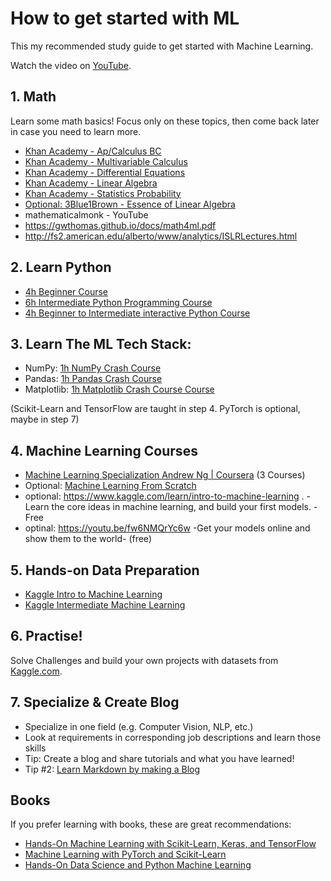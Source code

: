 # How to get started with ML

This my recommended study guide to get started with Machine Learning.

Watch the video on [YouTube](https://youtu.be/wtolixa9XTg).

## 1. Math

Learn some math basics! Focus only on these topics, then come back later in case you need to learn more.

 * [Khan Academy - Ap/Calculus BC](https://www.khanacademy.org/math/ap-calculus-bc)
 * [Khan Academy - Multivariable Calculus](https://www.khanacademy.org/math/multivariable-calculus)
 * [Khan Academy - Differential Equations](https://www.khanacademy.org/math/differential-equations)
 * [Khan Academy - Linear Algebra](https://www.khanacademy.org/math/linear-algebra)
 * [Khan Academy - Statistics Probability](https://www.khanacademy.org/math/statistics-probability)
 * [Optional: 3Blue1Brown - Essence of Linear Algebra](https://www.3blue1brown.com/essence-of-linear-algebra-page/)
 * mathematicalmonk - YouTube
 * https://gwthomas.github.io/docs/math4ml.pdf
 * http://fs2.american.edu/alberto/www/analytics/ISLRLectures.html
## 2. Learn Python

* [4h Beginner Course](https://youtu.be/rfscVS0vtbw)
* [6h Intermediate Python Programming Course](https://youtu.be/HGOBQPFzWKo)
* [4h Beginner to Intermediate interactive Python Course](https://scrimba.com/learn/python)

## 3. Learn The ML Tech Stack:

* NumPy:  [1h NumPy Crash Course](https://youtu.be/9JUAPgtkKpI)
* Pandas: [1h Pandas Crash Course](https://youtu.be/vmEHCJofslg)
* Matplotlib: [1h Matplotlib Crash Course Course](https://youtu.be/3Xc3CA655Y4)

(Scikit-Learn and TensorFlow are taught in step 4. PyTorch is optional, maybe in step 7)

## 4. Machine Learning Courses

* [Machine Learning Specialization Andrew Ng | Coursera](https://www.coursera.org/specializations/machine-learning-introduction) (3 Courses)
* Optional: [Machine Learning From Scratch](https://youtube.com/playlist?list=PLqnslRFeH2Upcrywf-u2etjdxxkL8nl7E)
* optional: https://www.kaggle.com/learn/intro-to-machine-learning . - Learn the core ideas in machine learning, and build your first models. - Free
* optinal: https://youtu.be/fw6NMQrYc6w -Get your models online and show them to the world- (free)
## 5. Hands-on Data Preparation

* [Kaggle Intro to Machine Learning](https://www.kaggle.com/learn/intro-to-machine-learning)
* [Kaggle Intermediate Machine Learning](https://www.kaggle.com/learn/intermediate-machine-learning)

## 6. Practise!

Solve Challenges and build your own projects with datasets from [Kaggle.com](Kaggle.com).

## 7. Specialize & Create Blog

* Specialize in one field (e.g. Computer Vision, NLP, etc.) 
* Look at requirements in corresponding job descriptions and learn those skills
* Tip: Create a blog and share tutorials and what you have learned!
* Tip #2: [Learn Markdown by making a Blog](https://scrimba.com/learn/markdownblog) 

## Books
If you prefer learning with books, these are great recommendations:

* [Hands-On Machine Learning with Scikit-Learn, Keras, and TensorFlow](https://www.oreilly.com/library/view/hands-on-machine-learning/9781492032632/)
* [Machine Learning with PyTorch and Scikit-Learn](https://www.packtpub.com/product/machine-learning-with-pytorch-and-scikit-learn/9781801819312)
* [Hands-On Data Science and Python Machine Learning](https://www.packtpub.com/product/hands-on-data-science-and-python-machine-learning/9781787280748) 
